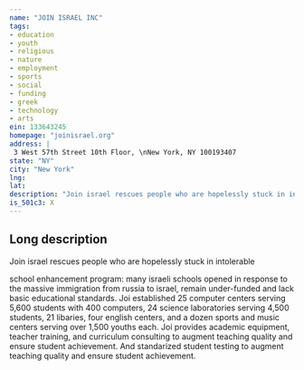 ```yaml
---
name: "JOIN ISRAEL INC"
tags:
- education
- youth
- religious
- nature
- employment
- sports
- social
- funding
- greek
- technology
- arts
ein: 133643245
homepage: "joinisrael.org"
address: |
 3 West 57th Street 10th Floor, \nNew York, NY 100193407
state: "NY"
city: "New York"
lng: 
lat: 
description: "Join israel rescues people who are hopelessly stuck in intolerable situations youth delinquency, dysfunctional families, impoverished elderly, inferior education and literacy, legal and financial strangleholds through strategic partnerships. We partner with schools for educational issues, government agencies and local charities for welfare needs, other non-profits, the larger community and the clients themselves to extend our joint capabilities to solve neglected problems and avoid duplication and waste. "
is_501c3: X
---
```


## Long description

Join israel rescues people who are hopelessly stuck in intolerable
  
  school enhancement program: many israeli schools opened in response to the massive immigration from russia to israel, remain under-funded and lack basic educational standards. Joi established 25 computer centers serving 5,600 students with 400 computers, 24 science laboratories serving 4,500 students, 21 libaries, four english centers, and a dozen sports and music centers serving over 1,500 youths each. Joi provides academic equipment, teacher training, and curriculum consulting to augment teaching quality and ensure student achievement. And standarized student testing to augment teaching quality and ensure student achievement. 
